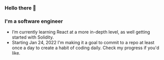 ### Hello there 👋
### I'm a software engineer
- I’m currently learning React at a more in-depth level, as well getting started with Solidity.
- Starting Jan 24, 2022 I'm making it a goal to commit to a repo at least once a day to create a habit of coding daily. Check my progress if you'd like.

